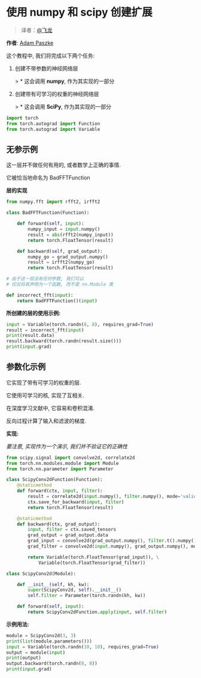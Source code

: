 # 使用 numpy 和 scipy 创建扩展

> 译者：[@飞龙](https://github.com/wizardforcel)

**作者**: [Adam Paszke](https://github.com/apaszke)

这个教程中, 我们将完成以下两个任务:

1.  创建不带参数的神经网络层

    &gt; *   这会调用 **numpy**, 作为其实现的一部分

2.  创建带有可学习的权重的神经网络层

    &gt; *   这会调用 **SciPy**, 作为其实现的一部分

```py
import torch
from torch.autograd import Function
from torch.autograd import Variable

```

## 无参示例

这一层并不做任何有用的, 或者数学上正确的事情.

它被恰当地命名为 BadFFTFunction

**层的实现**

```py
from numpy.fft import rfft2, irfft2

class BadFFTFunction(Function):

    def forward(self, input):
        numpy_input = input.numpy()
        result = abs(rfft2(numpy_input))
        return torch.FloatTensor(result)

    def backward(self, grad_output):
        numpy_go = grad_output.numpy()
        result = irfft2(numpy_go)
        return torch.FloatTensor(result)

# 由于这一层没有任何参数, 我们可以
# 仅仅将其声明为一个函数, 而不是 nn.Module 类

def incorrect_fft(input):
    return BadFFTFunction()(input)

```

**所创建的层的使用示例:**

```py
input = Variable(torch.randn(8, 8), requires_grad=True)
result = incorrect_fft(input)
print(result.data)
result.backward(torch.randn(result.size()))
print(input.grad)

```

## 参数化示例

它实现了带有可学习的权重的层.

它使用可学习的核, 实现了互相关.

在深度学习文献中, 它容易和卷积混淆.

反向过程计算了输入和滤波的梯度.

**实现:**

_要注意, 实现作为一个演示, 我们并不验证它的正确性_

```py
from scipy.signal import convolve2d, correlate2d
from torch.nn.modules.module import Module
from torch.nn.parameter import Parameter

class ScipyConv2dFunction(Function):
    @staticmethod
    def forward(ctx, input, filter):
        result = correlate2d(input.numpy(), filter.numpy(), mode='valid')
        ctx.save_for_backward(input, filter)
        return torch.FloatTensor(result)

    @staticmethod
    def backward(ctx, grad_output):
        input, filter = ctx.saved_tensors
        grad_output = grad_output.data
        grad_input = convolve2d(grad_output.numpy(), filter.t().numpy(), mode='full')
        grad_filter = convolve2d(input.numpy(), grad_output.numpy(), mode='valid')

        return Variable(torch.FloatTensor(grad_input)), \
            Variable(torch.FloatTensor(grad_filter))

class ScipyConv2d(Module):

    def __init__(self, kh, kw):
        super(ScipyConv2d, self).__init__()
        self.filter = Parameter(torch.randn(kh, kw))

    def forward(self, input):
        return ScipyConv2dFunction.apply(input, self.filter)

```

**示例用法:**

```py
module = ScipyConv2d(3, 3)
print(list(module.parameters()))
input = Variable(torch.randn(10, 10), requires_grad=True)
output = module(input)
print(output)
output.backward(torch.randn(8, 8))
print(input.grad)

```
